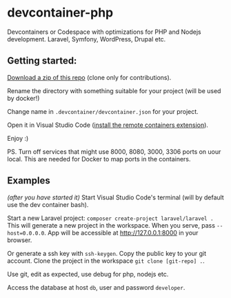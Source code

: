 # devcontainer-php
Devcontainers or Codespace with optimizations for PHP and Nodejs development. Laravel, Symfony, WordPress, Drupal etc.

## Getting started:

[Download a zip of this repo](https://github.com/madalinignisca/devcontainer-php/archive/master.zip) (clone only for contributions).

Rename the directory with something suitable for your project
(will be used by docker!)

Change name in `.devcontainer/devcontainer.json` for your project.

Open it in Visual Studio Code ([install the remote containers extension](https://marketplace.visualstudio.com/items?itemName=ms-vscode-remote.remote-containers)).

Enjoy :)

PS. Turn off services that might use 8000, 8080, 3000, 3306 ports on uour local. This are needed for Docker to map ports
in the containers.

## Examples
_(after you have started it)_
Start Visual Studio Code's terminal (will by default use the dev container bash).

Start a new Laravel project: `composer create-project laravel/laravel .`
This will generate a new project in the workspace.
When you serve, pass `--host=0.0.0.0`. App will be accessible at http://127.0.0.1:8000 in your browser.

Or generate a ssh key with `ssh-keygen`. Copy the public key to your git account.
Clone the project in the workspace `git clone [git-repo] .`.

Use git, edit as expected, use debug for php, nodejs etc.

Access the database at host `db`, user and password `developer`.
